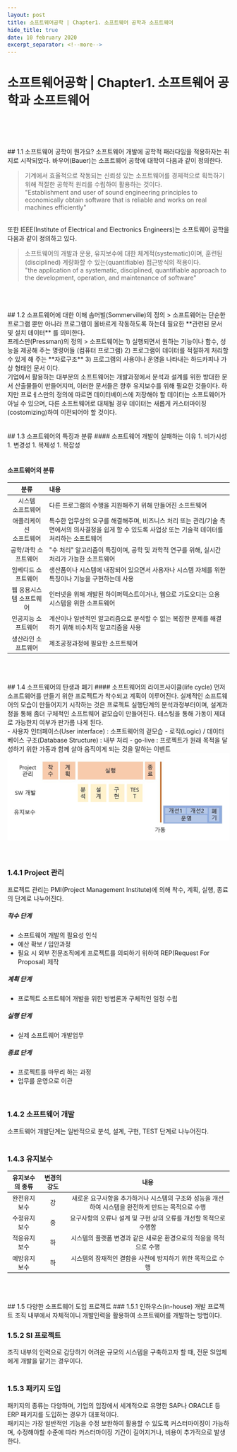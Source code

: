 ```yaml
---
layout: post
title: 소프트웨어공학 | Chapter1. 소프트웨어 공학과 소프트웨어
hide_title: true     
date: 10 february 2020
excerpt_separator: <!--more-->
---
```


# 소프트웨어공학 | Chapter1. 소프트웨어 공학과 소프트웨어
<br>
<br>
<br>
<br>
## 1.1 소프트웨어 공학이 뭔가요?
<!--more-->
소프트웨어 개발에 공학적 패러다임을 적용하자는 취지로 시작되었다.   
바우어(Bauer)는 소프트웨어 공학에 대학여 다음과 같이 정의한다.  
<br>

> 기계에서 효율적으로 작동되는 신뢰성 있는 소프트웨어를 경제적으로 획득하기 위해 적절한 공학적 원리를 수립하여 활용하는 것이다.  
"Establishment and user of sound engineering principles to economically obtain software that is reliable and works on real machines efficiently"

<br>
또한 IEEE(Institute of Electrical and Electronics Engineers)는 소프트웨어 공학을 다음과 같이 정의하고 있다.
<br>

> 소프트웨어의 개발과 운용, 유지보수에 대한 체계적(systematic)이며, 훈련된(disciplined) 계량화할 수 있는(quantifiable) 접근방식의 적용이다.  
"the application of a systematic, disciplined, quantifiable approach to the development, operation, and maintenance of software"

<br>
<br>
<br>
## 1.2 소프트웨어에 대한 이해
솜머빌(Sommerville)의 정의
> 소프트웨어는 단순한 프로그램 뿐만 아니라 프로그램이 올바르게 작동하도록 하는데 필요한 **관련된 문서 및 설치 데이터** 를 의미한다.

<br>
프레스만(Pressman)의 정의
> 소프트웨어는  
1) 실행되면서 원하는 기능이나 함수, 성능을 제공해 주는 명령어들 (컴퓨터 프로그램)  
2) 프로그램이 데이터를 적절하게 처리할 수 있게 해 주는 **자료구조**  
3) 프로그램의 사용이나 운영을 나타내는 하드카피나 가상 형태인 문서  
이다.

<br>
기업에서 활용하는 대부분의 소프트웨어는 개발과정에서 분석과 설계를 위한 방대한 문서 산출물들이 만들어지며, 이러한 문서들은 향후 유지보수를 위해 필요한 것들이다.  
하지만 프로ㅔ스만의 정의에 따르면 데이터베이스에 저장해야 할 데이터는 소프트웨어가 아닐 수 있으며, 다른 소프트웨어로 대체될 경우 데이터는 새롭게 커스터마이징(costomizing)하여 이전되어야 할 것이다.
<br>
<br>
<br>
## 1.3 소프트웨어의 특징과 분류
#### 소프트웨어 개발이 실패하는 이유
1. 비가시성
1. 변경성
1. 복제성
1. 복잡성

<br>
<br>

#### 소프트웨어의 분류

분류 | 내용
:-------: | :---
시스템<br>소프트웨어 | 다른 프로그램의 수행을 지원해주기 위해 만들어진 소프트웨어
애플리케이션<br>소프트웨어 | 특수한 업무상의 요구를 해결해주며, 비즈니스 처리 또는 관리/기술 측면에서의 의사결정을 쉽게 할 수 있도록 사업상 또는 기술적 데이터를 처리하는 소프트웨어
공학/과학 소프트웨어 | "수 처리" 알고리즘이 특징이며, 공학 및 과학적 연구를 위해, 실시간 처리가 가능한 소프트웨어
임베디드 소프트웨어 | 생산품이나 시스템에 내장되어 있으면서 사용자나 시스템 자체를 위한 특징이나 기능을 구현하는데 사용
웹 응용시스템 소프트웨어 | 인터넷을 위해 개발된 하이퍼텍스트이거나, 웹으로 가도오디는 으용 시스템을 위한 소프트웨어
인공지능 소프트웨어 | 계산이나 일반적인 알고리즘으로 분석할 수 없는 복잡한 문제를 해결하기 위해 비수치적 알고리즘을 사용
생산라인 소프트웨어 | 제조공정과정에 필요한 소프트웨어

<br>
<br>
<br>
## 1.4 소프트웨어의 탄생과 폐기
#### 소프트웨어의 라이프사이클(life cycle)
먼저 소프트웨어를 만들기 위한 프로젝트가 착수되고 계획이 이루어진다.  
실제적인 소프트웨어의 모습이 만들어지기 시작하는 것은 프로젝트 실행단계의 분석과정부터이며, 설계과정을 통해 좀더 구체적인 소프트웨어 겉모습이 만들어진다.  
테스팅을 통해 가동이 제대로 가능한지 여부가 판가름 나게 된다.  
<br>
- 사용자 인터페이스(User interface) : 소프트웨어의 겉모습
- 로직(Logic) / 데이터베이스 구조(Database Structure) : 내부 처리
- go-live : 프로젝트가 원래 목적을 달성하기 위한 가동과 함께 살아 움직이게 되는 것을 말하는 이벤트
<br>

<img src="/assets/img/pexels/software.jpg">

<br>
<br>
<br>

### 1.4.1 Project 관리
프로젝트 관리는 PMI(Project Management Institute)에 의해 착수, 계획, 실행, 종료의 단계로 나누어진다.  

##### 착수 단계
- 소프트웨어 개발의 필요성 인식
- 예산 확보 / 입안과정
- 필요 시 외부 전문조직에게 프로젝트를 의뢰하기 위하여 REP(Request For Proposal) 제작  

##### 계획 단계
- 프로젝트 소프트웨어 개발을 위한 방법론과 구체적인 일정 수립  

##### 실행 단계
- 실제 소프트웨어 개발업무  

##### 종료 단계
- 프로젝트를 마무리 하는 과정
- 업무를 운영으로 이관  
<br>

### 1.4.2 소프트웨어 개발
소프트웨어 개발단계는 일반적으로 분석, 설계, 구현, TEST 단계로 나누어진다.  
<br>

### 1.4.3 유지보수

유지보수의 종류 | 변경의 강도 | 내용
:---: | :---: | :---:
완전유지보수 | 강 | 새로운 요구사항을 추가하거나 시스템의 구조와 성능을 개선하여 시스템을 완전하게 만드는 목적으로 수행
수정유지보수 | 중 | 요구사항의 오류나 설계 및 구현 상의 오류를 개선할 목적으로 수행함
적응유지보수 | 하 | 시스템의 플랫폼 변경과 같은 새로운 환경으로의 적응을 목적으로 수행
예방유지보수 | 하 | 시스템의 잠재적인 결함을 사전에 방지하기 위한 목적으로 수행

<br>
<br>
<br>
## 1.5 다양한 소프트웨어 도입 프로젝트
### 1.5.1 인하우스(in-house) 개발 프로젝트
조직 내부에서 자체적이니 개발인력을 활용하여 소프트웨어를 개발하는 방법이다.  
<br>

### 1.5.2 SI 프로젝트
조직 내부의 인력으로 감당하기 어려운 규모의 시스템을 구축하고자 할 때, 전문 SI업체에게 개발을 맡기는 경우이다.  
<br>

### 1.5.3 패키지 도입
패키지의 종류는 다양하며, 기업의 입장에서 세계적으로 유명한 SAP나 ORACLE 등 ERP 패키지를 도입하는 경우가 대표적이다.  
패키지는 가장 일반적인 기능을 수정 보완하여 활용할 수 있도록 커스터마이징이 가능하며, 수정해야할 수준에 따라 커스터마이징 기간이 길어지거나, 비용이 추가적으로 발생한다.
